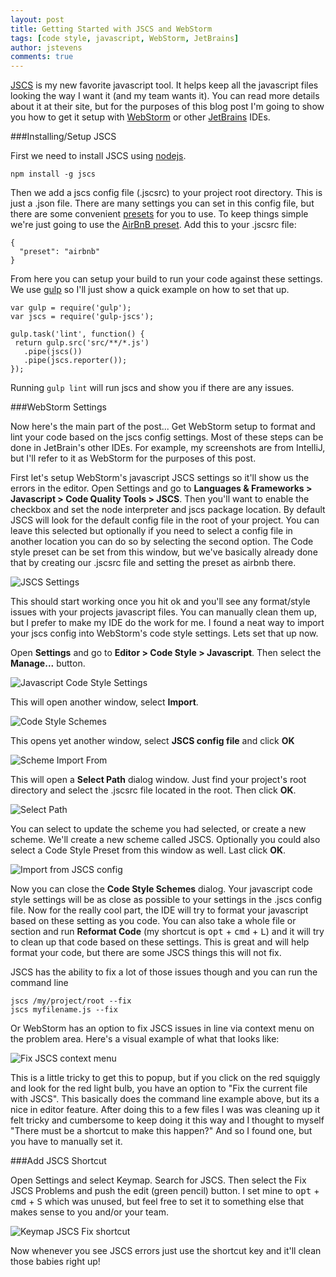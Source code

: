 ```yaml
---
layout: post
title: Getting Started with JSCS and WebStorm
tags: [code style, javascript, WebStorm, JetBrains]
author: jstevens
comments: true
---
```


[JSCS](http://jscs.info/) is my new favorite javascript tool. It helps keep all the javascript files looking the way I want it (and my team wants it). You can read more details about it at their site, but for the purposes of this blog post I'm going to show you how to get it setup with [WebStorm](https://www.jetbrains.com/webstorm/) or other [JetBrains](https://www.jetbrains.com/) IDEs.

<!-- #REST#BEGIN -->
###Installing/Setup JSCS

First we need to install JSCS using [nodejs](https://nodejs.org/en/).

```
npm install -g jscs
```

Then we add a jscs config file (.jscsrc) to your project root directory. This is just a .json file. There are many settings you can set in this config file, but there are some convenient [presets](http://jscs.info/overview#presets) for you to use. To keep things simple we're just going to use the [AirBnB preset](https://github.com/jscs-dev/node-jscs/blob/master/presets/airbnb.json). Add this to your .jscsrc file:

```
{
  "preset": "airbnb"
}
```

From here you can setup your build to run your code against these settings. We use [gulp](http://gulpjs.com/) so I'll just show a quick example on how to set that up.

```
var gulp = require('gulp');
var jscs = require('gulp-jscs');

gulp.task('lint', function() {
 return gulp.src('src/**/*.js')
   .pipe(jscs())
   .pipe(jscs.reporter());
});
```

Running `gulp lint` will run jscs and show you if there are any issues.


###WebStorm Settings

Now here's the main part of the post... Get WebStorm setup to format and lint your code based on the jscs config settings. Most of these steps can be done in JetBrain's other IDEs. For example, my screenshots are from IntelliJ, but I'll refer to it as WebStorm for the purposes of this post.

First let's setup WebStorm's javascript JSCS settings so it'll show us the errors in the editor. Open Settings and go to **Languages & Frameworks > Javascript > Code Quality Tools > JSCS**. Then you'll want to enable the checkbox and set the node interpreter and jscs package location. By default JSCS will look for the default config file in the root of your project. You can leave this selected but optionally if you need to select a config file in another location you can do so by selecting the second option. The Code style preset can be set from this window, but we've basically already done that by creating our .jscsrc file and setting the preset as airbnb there.

![JSCS Settings](http://i.imgur.com/k4t5I9M.png)

This should start working once you hit ok and you'll see any format/style issues with your projects javascript files. You can manually clean them up, but I prefer to make my IDE do the work for me. I found a neat way to import your jscs config into WebStorm's code style settings. Lets set that up now. 

Open **Settings** and go to **Editor > Code Style > Javascript**. Then select the **Manage...** button.

![Javascript Code Style Settings](http://i.imgur.com/paw2sxV.png)

This will open another window, select **Import**.

![Code Style Schemes](http://i.imgur.com/ttmSNi7.png)

This opens yet another window, select **JSCS config file** and click **OK**

![Scheme Import From](http://i.imgur.com/GVM7N2m.png)

This will open a **Select Path** dialog window. Just find your project's root directory and select the .jscsrc file located in the root. Then click **OK**.

![Select Path](http://i.imgur.com/LmacVz7.png)

You can select to update the scheme you had selected, or create a new scheme. We'll create a new scheme called JSCS. Optionally you could also select a Code Style Preset from this window as well. Last click **OK**.

![Import from JSCS config](http://i.imgur.com/gFJWKTW.png)

Now you can close the **Code Style Schemes** dialog. Your javascript code style settings will be as close as possible to your settings in the .jscs config file. Now for the really cool part, the IDE will try to format your javascript based on these setting as you code. You can also take a whole file or section and run **Reformat Code** (my shortcut is <kbd>opt</kbd> + <kbd>cmd</kbd> + <kbd>L</kbd>) and it will try to clean up that code based on these settings. This is great and will help format your code, but there are some JSCS things this will not fix. 

JSCS has the ability to fix a lot of those issues though and you can run the command line 

```
jscs /my/project/root --fix
jscs myfilename.js --fix
```

Or WebStorm has an option to fix JSCS issues in line via context menu on the problem area. Here's a visual example of what that looks like:

![Fix JSCS context menu](http://i.imgur.com/cOABQHg.png)

This is a little tricky to get this to popup, but if you click on the red squiggly and look for the red light bulb, you have an option to "Fix the current file with JSCS". This basically does the command line example above, but its a nice in editor feature. After doing this to a few files I was was cleaning up it felt tricky and cumbersome to keep doing it this way and I thought to myself "There must be a shortcut to make this happen?" And so I found one, but you have to manually set it.

###Add JSCS Shortcut

Open Settings and select Keymap. Search for JSCS. Then select the Fix JSCS Problems and push the edit (green pencil) button. I set mine to <kbd>opt</kbd> + <kbd>cmd</kbd> + <kbd>S</kbd> which was unused, but feel free to set it to something else that makes sense to you and/or your team.

![Keymap JSCS Fix shortcut](http://i.imgur.com/DvfLmsi.png)

Now whenever you see JSCS errors just use the shortcut key and it'll clean those babies right up!

<!-- #REST#END -->
